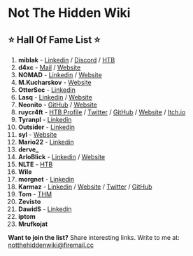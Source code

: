 # Not The Hidden Wiki

⭐ Hall Of Fame List ⭐
-----

1. **miblak** -  [Linkedin](https://www.linkedin.com/in/michal-blaszczak/) / [Discord](https://discordapp.com/users/854806814573985853) / [HTB](https://app.hackthebox.com/profile/1246594)
2. **d4xc** - [Mail](mailto:d4xc@airmail.cc) / [Website](https://dcwikla.pl/)
3. **NOMAD** - [Linkedin]( https://pl.linkedin.com/in/marcinmotwicki) / [Website](https://marcinmotwicki.com/)
4. **M.Kucharskov** - [Website](https://kucharskov.pl/)
5. **OtterSec** - [Linkedin](https://www.linkedin.com/in/riccardo-miani/)
6. **Lasq** - [Linkedin](https://www.linkedin.com/in/lukasz-lamparski/) / [Website](https://malfind.com/)
7. **Neonito** - [GitHub](https://github.com/NEONITO) / [Website](https://pastebin.com/Qg0a2jKC)
8. **ruycr4ft** - [HTB Profile](https://app.hackthebox.com/profile/1253217) / [Twitter](https://twitter.com/ruycr4ft) / [GitHub](https://github.com/ruycr4ft) / [Website](https://ruycr4ft.github.io/) / [Itch.io](https://itch.io/profile/ruycraft1514)
9. **Tyranpl** - [Linkedin](https://www.linkedin.com/in/%C5%82ukaszkubiak/)
10. **Outsider** - [Linkedin](https://www.linkedin.com/in/michal-gilewicz1/)
11. **syl** - [Website](https://sy1.sh/)
12. **Mario22** - [Linkedin](https://www.linkedin.com/in/mariusz-wilczy%C5%84ski/)
13. **derve_**
14. **ArloBlick** - [Linkedin](https://www.linkedin.com/in/chojnowskigrzegorz/) / [Website](https://chojnowski.it/) 
15. **NLTE** - [HTB](https://app.hackthebox.com/users/260094)
16. **Wile** 
17. **morgnet** - [Linkedin](https://pl.linkedin.com/in/piotr-kaminski-1336b012)
18. **Karmaz** - [Linkedin](https://www.linkedin.com/in/karol-mazurek-849975183/) / [Website](https://karol-mazurek95.medium.com/) / [Twitter](https://twitter.com/karmaz95) / [GitHub](https://github.com/karmaz95)
19. **Tom** - [THM](https://tryhackme.com/p/BezimiennyTom)
20. **Zevisto**
21. **DawidS** - [Linkedin](https://www.linkedin.com/in/dawid-stuzynski/)
22. **iptom** 
23. **Mrufkojat**


**Want to join the list?** Share interesting links. Write to me at: [notthehiddenwiki@firemail.cc](mailto:notthehiddenwiki@firemail.cc)